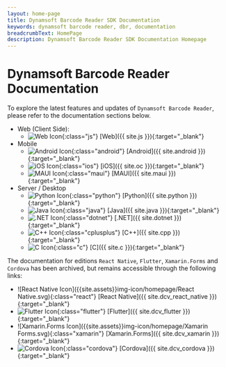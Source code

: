 ```yaml
---
layout: home-page
title: Dynamsoft Barcode Reader SDK Documentation
keywords: dynamsoft barcode reader, dbr, documentation
breadcrumbText: HomePage
description: Dynamsoft Barcode Reader SDK Documentation Homepage
---
```


# Dynamsoft Barcode Reader Documentation

To explore the latest features and updates of `Dynamsoft Barcode Reader`, please refer to the documentation sections below.

<div class="editionList dbr"></div>

* Web (Client Side):
  * ![Web Icon]({{site.assets}}img-icon/homepage/js.svg){:class="js"} [Web]({{ site.js }}){:target="_blank"}
* Mobile
  * ![Android Icon]({{site.assets}}img-icon/homepage/Android.svg){:class="android"} [Android]({{ site.android }}){:target="_blank"}
  * ![iOS Icon]({{site.assets}}img-icon/homepage/iOS.svg){:class="ios"} [iOS]({{ site.oc }}){:target="_blank"}
  * ![MAUI Icon]({{site.assets}}img-icon/homepage/MAUI.svg){:class="maui"} [MAUI]({{ site.maui }}){:target="_blank"}
* Server / Desktop
  * ![Python Icon]({{site.assets}}img-icon/homepage/Python.svg){:class="python"} [Python]({{ site.python }}){:target="_blank"}
  * ![Java Icon]({{site.assets}}img-icon/homepage/java.svg){:class="java"} [Java]({{ site.java }}){:target="_blank"}
  * ![.NET Icon]({{site.assets}}img-icon/homepage/dotnet.svg){:class="dotnet"} [.NET]({{ site.dotnet }}){:target="_blank"}
  * ![C++ Icon]({{site.assets}}img-icon/homepage/cplusplus.svg){:class="cplusplus"} [C++]({{ site.cpp }}){:target="_blank"}
  * ![C Icon]({{site.assets}}img-icon/homepage/c.svg){:class="c"} [C]({{ site.c }}){:target="_blank"}

The documentation for editions `React Native`, `Flutter`, `Xamarin.Forms` and `Cordova` has been archived, but remains accessible through the following links:

<div class="archivedEditionList"></div>

* ![React Native Icon]({{site.assets}}img-icon/homepage/React Native.svg){:class="react"} [React Native]({{ site.dcv_react_native }}){:target="_blank"}
* ![Flutter Icon]({{site.assets}}img-icon/homepage/Flutter.svg){:class="flutter"} [Flutter]({{ site.dcv_flutter }}){:target="_blank"}
* ![Xamarin.Forms Icon]({{site.assets}}img-icon/homepage/Xamarin Forms.svg){:class="xamarin"} [Xamarin.Forms]({{ site.dcv_xamarin }}){:target="_blank"}
* ![Cordova Icon]({{site.assets}}img-icon/homepage/Cordova.svg){:class="cordova"} [Cordova]({{ site.dcv_cordova }}){:target="_blank"}